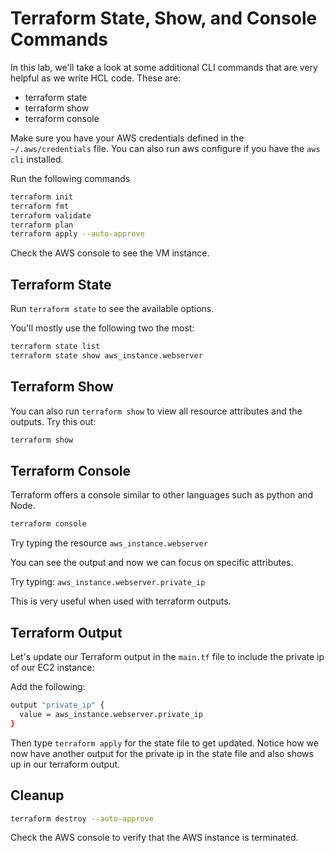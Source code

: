 # Terraform State, Show, and Console Commands

In this lab, we'll take a look at some additional CLI commands that are very helpful as we write HCL code. These are:
- terraform state
- terraform show
- terraform console

Make sure you have your AWS credentials defined in the `~/.aws/credentials` file. You can also run aws configure if you have the `aws cli` installed.

Run the following commands
```bash
terraform init
terraform fmt
terraform validate
terraform plan
terraform apply --auto-approve
```

Check the AWS console to see the VM instance.

## Terraform State

Run `terraform state` to see the available options.

You'll mostly use the following two the most:

```bash
terraform state list
terraform state show aws_instance.webserver
```

## Terraform Show

You can also run `terraform show` to view all resource attributes and the outputs. Try this out:

```bash
terraform show
```

## Terraform Console

Terraform offers a console similar to other languages such as python and Node.

```bash
terraform console
```

Try typing the resource `aws_instance.webserver`

You can see the output and now we can focus on specific attributes.

Try typing: `aws_instance.webserver.private_ip`

This is very useful when used with terraform outputs.

## Terraform Output

Let's update our Terraform output in the `main.tf` file to include the private ip of our EC2 instance:

Add the following:
```bash
output "private_ip" {
  value = aws_instance.webserver.private_ip
}
```

Then type `terraform apply` for the state file to get updated. Notice how we now have another output for the private ip in the state file and also shows up in our terraform output.

## Cleanup

```bash
terraform destroy --auto-approve
```

Check the AWS console to verify that the AWS instance is terminated.